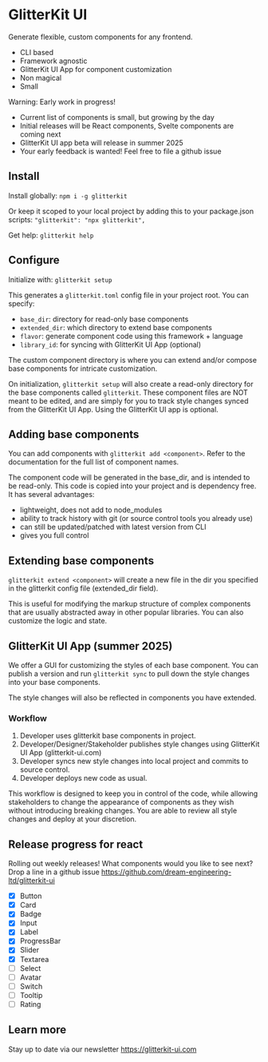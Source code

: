 # GlitterKit UI

Generate flexible, custom components for any frontend.

- CLI based
- Framework agnostic
- GlitterKit UI App for component customization
- Non magical
- Small

Warning: Early work in progress!

- Current list of components is small, but growing by the day
- Initial releases will be React components, Svelte components are coming next
- GlitterKit UI app beta will release in summer 2025
- Your early feedback is wanted! Feel free to file a github issue

## Install

Install globally:
`npm i -g glitterkit`

Or keep it scoped to your local project by adding this to your package.json scripts:
`"glitterkit": "npx glitterkit",`

Get help:
`glitterkit help`

## Configure

Initialize with:
`glitterkit setup`

This generates a `glitterkit.toml` config file in your project root. You can specify:

- `base_dir`: directory for read-only base components
- `extended_dir`: which directory to extend base components
- `flavor`: generate component code using this framework + language
- `library_id`: for syncing with GlitterKit UI App (optional)

The custom component directory is where you can extend and/or compose base components for intricate customization.

On initialization, `glitterkit setup` will also create a read-only directory for the base components called `glitterkit`. These component files are NOT meant to be edited, and are simply for you to track style changes synced from the GlitterKit UI App. Using the GlitterKit UI app is optional.

## Adding base components

You can add components with `glitterkit add <component>`. Refer to the documentation for the full list of component names.

The component code will be generated in the base_dir, and is intended to be read-only. This code is copied into your project and is dependency free. It has several advantages:

- lightweight, does not add to node_modules
- ability to track history with git (or source control tools you already use)
- can still be updated/patched with latest version from CLI
- gives you full control

## Extending base components

`glitterkit extend <component>` will create a new file in the dir you specified in the glitterkit config file (extended_dir field).

This is useful for modifying the markup structure of complex components that are usually abstracted away in other popular libraries. You can also customize the logic and state.

## GlitterKit UI App (summer 2025)

We offer a GUI for customizing the styles of each base component. You can publish a version and run `glitterkit sync` to pull down the style changes into your base components.

The style changes will also be reflected in components you have extended.

### Workflow

1. Developer uses glitterkit base components in project.
2. Developer/Designer/Stakeholder publishes style changes using GlitterKit UI App (glitterkit-ui.com)
3. Developer syncs new style changes into local project and commits to source control.
4. Developer deploys new code as usual.

This workflow is designed to keep you in control of the code, while allowing stakeholders to change the appearance of components as they wish without introducing breaking changes. You are able to review all style changes and deploy at your discretion.

## Release progress for react

Rolling out weekly releases! What components would you like to see next? Drop a line in a github issue https://github.com/dream-engineering-ltd/glitterkit-ui

- [x] Button
- [x] Card
- [x] Badge
- [x] Input
- [x] Label
- [x] ProgressBar
- [x] Slider
- [x] Textarea
- [ ] Select
- [ ] Avatar
- [ ] Switch
- [ ] Tooltip
- [ ] Rating

## Learn more

Stay up to date via our newsletter https://glitterkit-ui.com
